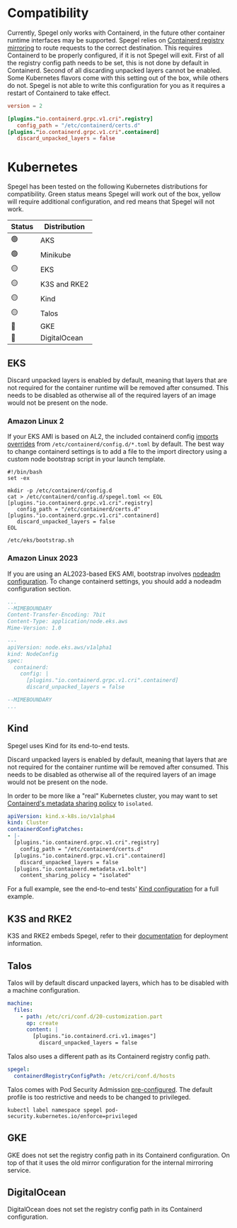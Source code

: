 # Compatibility 

Currently, Spegel only works with Containerd, in the future other container runtime interfaces may be supported. Spegel relies on [Containerd registry mirroring](https://github.com/containerd/containerd/blob/main/docs/hosts.md#cri) to route requests to the correct destination.
This requires Containerd to be properly configured, if it is not Spegel will exit. First of all the registry config path needs to be set, this is not done by default in Containerd. Second of all discarding unpacked layers cannot be enabled.
Some Kubernetes flavors come with this setting out of the box, while others do not. Spegel is not able to write this configuration for you as it requires a restart of Containerd to take effect.

```toml
version = 2

[plugins."io.containerd.grpc.v1.cri".registry]
   config_path = "/etc/containerd/certs.d"
[plugins."io.containerd.grpc.v1.cri".containerd]
   discard_unpacked_layers = false
```

# Kubernetes

Spegel has been tested on the following Kubernetes distributions for compatibility. Green status means Spegel will work out of the box, yellow will require additional configuration, and red means that Spegel will not work.

| Status | Distribution |
| --- | --- |
| :green_circle: | AKS |
| :green_circle: | Minikube |
| :yellow_circle: | EKS |
| :yellow_circle: | K3S and RKE2 |
| :yellow_circle: | Kind |
| :yellow_circle: | Talos |
| :red_circle: | GKE |
| :red_circle: | DigitalOcean |

## EKS

Discard unpacked layers is enabled by default, meaning that layers that are not required for the container runtime will be removed after consumed.
This needs to be disabled as otherwise all of the required layers of an image would not be present on the node.

### Amazon Linux 2

If your EKS AMI is based on AL2, the included containerd config [imports overrides](https://github.com/awslabs/amazon-eks-ami/blob/main/templates/al2/runtime/containerd-config.toml) 
from `/etc/containerd/config.d/*.toml` by default. The best way to change containerd settings is to add a file to the import directory using a custom node bootstrap script in your launch template.

```shell
#!/bin/bash
set -ex

mkdir -p /etc/containerd/config.d
cat > /etc/containerd/config.d/spegel.toml << EOL
[plugins."io.containerd.grpc.v1.cri".registry]
   config_path = "/etc/containerd/certs.d"
[plugins."io.containerd.grpc.v1.cri".containerd]
   discard_unpacked_layers = false
EOL

/etc/eks/bootstrap.sh
```

### Amazon Linux 2023

If you are using an AL2023-based EKS AMI, bootstrap involves [nodeadm configuration](https://awslabs.github.io/amazon-eks-ami/nodeadm/). To change containerd settings, you should add a 
nodeadm configuration section.

```yaml
...
--MIMEBOUNDARY
Content-Transfer-Encoding: 7bit
Content-Type: application/node.eks.aws
Mime-Version: 1.0

---
apiVersion: node.eks.aws/v1alpha1
kind: NodeConfig
spec:
  containerd:
    config: |
      [plugins."io.containerd.grpc.v1.cri".containerd]
      discard_unpacked_layers = false

--MIMEBOUNDARY
...
```

## Kind

Spegel uses Kind for its end-to-end tests.

Discard unpacked layers is enabled by default, meaning that layers that are not required for the container runtime will be removed after consumed.
This needs to be disabled as otherwise all of the required layers of an image would not be present on the node.

In order to be more like a "real" Kubernetes cluster, you may want to set [Containerd's metadata sharing policy](https://github.com/containerd/containerd/blob/main/docs/ops.md#bolt-metadata-plugin) to `isolated`.

```yaml
apiVersion: kind.x-k8s.io/v1alpha4
kind: Cluster
containerdConfigPatches:
- |-
  [plugins."io.containerd.grpc.v1.cri".registry]
    config_path = "/etc/containerd/certs.d"
  [plugins."io.containerd.grpc.v1.cri".containerd]
    discard_unpacked_layers = false
  [plugins."io.containerd.metadata.v1.bolt"]
    content_sharing_policy = "isolated"
```

For a full example, see the end-to-end tests' [Kind configuration](../test/e2e/kind-config-iptables.yaml) for a full example.

## K3S and RKE2

K3S and RKE2 embeds Spegel, refer to their [documentation](https://docs.k3s.io/installation/registry-mirror?_highlight=spegel) for deployment information.

## Talos

Talos will by default discard unpacked layers, which has to be disabled with a machine configuration.

```yaml
machine:
  files:
    - path: /etc/cri/conf.d/20-customization.part
      op: create
      content: |
        [plugins."io.containerd.cri.v1.images"]
          discard_unpacked_layers = false
```

Talos also uses a different path as its Containerd registry config path.

```yaml
spegel:
  containerdRegistryConfigPath: /etc/cri/conf.d/hosts
```

Talos comes with Pod Security Admission [pre-configured](https://www.talos.dev/latest/kubernetes-guides/configuration/pod-security/). The default profile is too restrictive and needs to be changed to privileged.

```shell
kubectl label namespace spegel pod-security.kubernetes.io/enforce=privileged
```

## GKE

GKE does not set the registry config path in its Containerd configuration. On top of that it uses the old mirror configuration for the internal mirroring service.

## DigitalOcean

DigitalOcean does not set the registry config path in its Containerd configuration.
